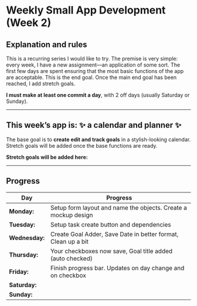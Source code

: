 # Weekly Small App Development (Week 2)

## Explanation and rules

This is a recurring series I would like to try. The premise is very simple: every week, 
I have a new assignment—an application of some sort. The first few days are spent ensuring 
that the most basic functions of the app are acceptable. This is the end goal. 
Once the main end goal has been reached, I add stretch goals.

**I must make at least one commit a day**, with 2 off days (usually Saturday or Sunday).

---

## This week’s app is: :sparkles: a calendar and planner :sparkles:
The base goal is to **create edit and track goals** in a stylish-looking calendar.
Stretch goals will be added once the base functions are ready.

**Stretch goals will be added here:**  

---

## Progress
| **Day**       | **Progress**                                                   |
|---------------|----------------------------------------------------------------|
| **Monday:**   | Setup form layout and name the objects. Create a mockup design |
| **Tuesday:**  | Setup task create button and dependencies                      |
| **Wednesday:**| Create Goal Adder, Save Date in better format, Clean up a bit  |
| **Thursday:** | Your checkboxes now save, Goal title added (auto checked)      |
| **Friday:**   | Finish progress bar. Updates on day change and on checkbox     |
| **Saturday:** |                                                                |
| **Sunday:**   |                                                                |

 
